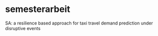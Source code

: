 # semesterarbeit
SA: a resilience based approach for taxi travel demand prediction under disruptive events
